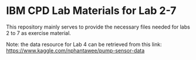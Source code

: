 # IBM CPD Lab Materials for Lab 2-7

This repository mainly serves to provide the necessary files needed for labs 2 to 7 as exercise material. 

Note: the data resource for Lab 4 can be retrieved from this link:
https://www.kaggle.com/nphantawee/pump-sensor-data 
